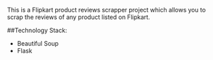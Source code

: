 This is a Flipkart product reviews scrapper project which allows you to scrap the reviews of any product listed on Flipkart.


##Technology Stack:
- Beautiful Soup
- Flask
